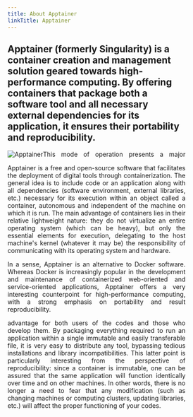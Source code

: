 ```yaml
---
title: About Apptainer
linkTitle: Apptainer
---
```


<h2 class="about-lead text-center">Apptainer (formerly Singularity) is a container creation and management solution geared towards high-performance computing. By offering containers that package both a software tool and all necessary external dependencies for its application, it ensures their portability and reproducibility.</h2>

<style>
* {
  box-sizing: border-box;
}

/* Create two unequal columns that floats next to each other */
.column {
  float: left;
}

/* .left {
  width: 25%;
}

.right {
  width: 75%;
} */

/* Clear floats after the columns */
.row:after {
  content: "";
  display: table;
  clear: both;
}
</style>
<div class="row">
<div class="column left-about-apptainer-en">
  <img alt="Apptainer" class="logo-apptainer apptainer-logo-about"/>
</div>
<div class="column right-about-apptainer-en">
<div align="justify">

Apptainer is a free and open-source software that facilitates the deployment of digital tools through containerization. The general idea is to include code or an application along with all dependencies (software environment, external libraries, etc.) necessary for its execution within an object called a container, autonomous and independent of the machine on which it is run. The main advantage of containers lies in their relative lightweight nature: they do not virtualize an entire operating system (which can be heavy), but only the essential elements for execution, delegating to the host machine's kernel (whatever it may be) the responsibility of communicating with its operating system and hardware.

In a sense, Apptainer is an alternative to Docker software. Whereas Docker is increasingly popular in the development and maintenance of containerized web-oriented and service-oriented applications, Apptainer offers a very interesting counterpoint for high-performance computing, with a strong emphasis on portability and result reproducibility.
</div>
</div>
<div align="justify">
This mode of operation presents a major advantage for both users of the codes and those who develop them. By packaging everything required to run an application within a single immutable and easily transferable file, it is very easy to distribute any tool, bypassing tedious installations and library incompatibilities. This latter point is particularly interesting from the perspective of reproducibility: since a container is immutable, one can be assured that the same application will function identically over time and on other machines. In other words, there is no longer a need to fear that any modification (such as changing machines or computing clusters, updating libraries, etc.) will affect the proper functioning of your codes.
</div>
</div>

